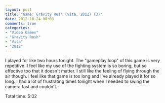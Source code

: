 ```yaml
---
layout: post
title: "Game: Gravity Rush (Vita, 2012) (3)"
date: 2012-10-24 00:00
comments: true
categories:
- "Video Games"
- "Gravity Rush"
- "Vita"
- "2012"
---
```


I played for like two hours tonight. The "gameplay loop" of this
game is very repetitive. I feel like my use of the fighting system
is so boring, but so effective too that it doesn't matter. I still
like the feeling of flying through the air though. I feel like
that game is too long and I've already played it for so long. I
had a lot of frustrating times tonight when I needed to swing the
camera fast and couldn't.

Total time: 5:02

